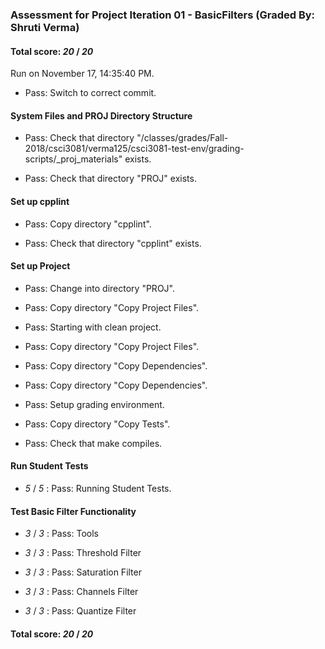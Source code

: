 ### Assessment for Project Iteration 01 - BasicFilters (Graded By: Shruti Verma)

#### Total score: _20_ / _20_

Run on November 17, 14:35:40 PM.

+ Pass: Switch to correct commit.




#### System Files and PROJ Directory Structure

+ Pass: Check that directory "/classes/grades/Fall-2018/csci3081/verma125/csci3081-test-env/grading-scripts/_proj_materials" exists.

+ Pass: Check that directory "PROJ" exists.


#### Set up cpplint

+ Pass: Copy directory "cpplint".



+ Pass: Check that directory "cpplint" exists.


#### Set up Project

+ Pass: Change into directory "PROJ".

+ Pass: Copy directory "Copy Project Files".



+ Pass: Starting with clean project.



+ Pass: Copy directory "Copy Project Files".



+ Pass: Copy directory "Copy Dependencies".



+ Pass: Copy directory "Copy Dependencies".



+ Pass: Setup grading environment.



+ Pass: Copy directory "Copy Tests".



+ Pass: Check that make compiles.




#### Run Student Tests

+  _5_ / _5_ : Pass: Running Student Tests.




#### Test Basic Filter Functionality

+  _3_ / _3_ : Pass: Tools



+  _3_ / _3_ : Pass: Threshold Filter



+  _3_ / _3_ : Pass: Saturation Filter



+  _3_ / _3_ : Pass: Channels Filter



+  _3_ / _3_ : Pass: Quantize Filter



#### Total score: _20_ / _20_


